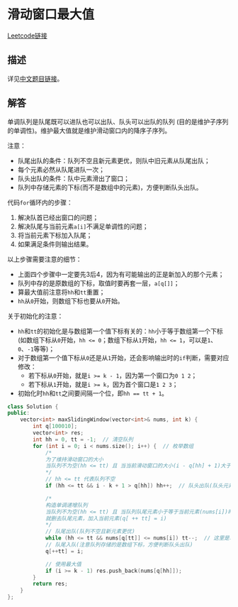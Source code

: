 # 滑动窗口最大值

[Leetcode链接](https://leetcode.com/problems/sliding-window-maximum/description/)

## 描述

详见[中文题目链接](https://leetcode.cn/problems/sliding-window-maximum/)。

## 解答

单调队列是队尾既可以进队也可以出队、队头可以出队的队列 (目的是维护子序列的单调性)。维护最大值就是维护滑动窗口内的降序子序列。

注意：

- 队尾出队的条件：队列不空且新元素更优，则队中旧元素从队尾出队；
- 每个元素必然从队尾进队一次；
- 队头出队的条件：队中元素滑出了窗口；
- 队列中存储元素的下标(而不是数组中的元素)，方便判断队头出队。

代码`for`循环内的步骤：

1. 解决队首已经出窗口的问题；
2. 解决队尾与当前元素`a[i]`不满足单调性的问题；
3. 将当前元素下标加入队尾；
4. 如果满足条件则输出结果。

以上步骤需要注意的细节：

- 上面四个步骤中一定要先3后4，因为有可能输出的正是新加入的那个元素；
- 队列中存的是原数组的下标，取值时要再套一层，`a[q[]]`；
- 算最大值前注意将`hh`和`tt`重置；
- `hh`从`0`开始，则数组下标也要从`0`开始。

关于初始化的注意：

- `hh`和`tt`的初始化是与数组第一个值下标有关的：`hh`小于等于数组第一个下标(如数组下标从`0`开始，`hh <= 0`；数组下标从`1`开始，`hh <= 1`，可以是`1`、`0`、`-1`等等)；
- 对于数组第一个值下标从`0`还是从`1`开始，还会影响输出时的`if`判断，需要对应修改：
  - 若下标从`0`开始，就是`i >= k - 1`，因为第一个窗口为`0 1 2`；
  - 若下标从`1`开始，就是`i >= k`，因为首个窗口是`1 2 3`；
- 初始化时`hh`和`tt`之间要间隔一个位，即`hh == tt + 1`。

```C++
class Solution {
public:
    vector<int> maxSlidingWindow(vector<int>& nums, int k) {
        int q[100010];
        vector<int> res;
        int hh = 0, tt = -1;  // 清空队列
        for (int i = 0; i < nums.size(); i++) {  // 枚举数组
            /*
            为了维持滑动窗口的大小
            当队列不为空(hh <= tt) 且 当当前滑动窗口的大小(i - q[hh] + 1)大于我们设定的滑动窗口的大小(k)时，队列弹出队列头元素以维持滑动窗口的大小
            */
            // hh <= tt 代表队列不空
            if (hh <= tt && i - k + 1 > q[hh]) hh++;  // 队头出队(队头元素滑出窗口)

            /*
            构造单调递增队列
            当队列不为空(hh <= tt) 且 当队列队尾元素小于等于当前元素(nums[i])时，那么队尾元素就一定不是当前窗口最大值，
            就删去队尾元素，加入当前元素(q[ ++ tt] = i)
            */
            // 队尾出队(队列不空且新元素更优)
            while (hh <= tt && nums[q[tt]] <= nums[i]) tt--;  // 这里是单调队列特有的操作
            // 队尾入队(注意队列存储的是数组下标，方便判断队头出队)
            q[++tt] = i;

            // 使用最大值
            if (i >= k - 1) res.push_back(nums[q[hh]]);
        }
        return res;
    }
};
```
